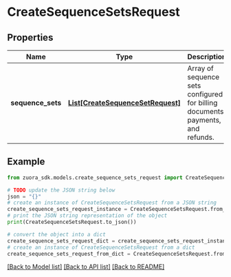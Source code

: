 # CreateSequenceSetsRequest



## Properties

Name | Type | Description | Notes
------------ | ------------- | ------------- | -------------
**sequence_sets** | [**List[CreateSequenceSetRequest]**](CreateSequenceSetRequest.md) | Array of sequence sets configured for billing documents, payments, and refunds. | [optional] 

## Example

```python
from zuora_sdk.models.create_sequence_sets_request import CreateSequenceSetsRequest

# TODO update the JSON string below
json = "{}"
# create an instance of CreateSequenceSetsRequest from a JSON string
create_sequence_sets_request_instance = CreateSequenceSetsRequest.from_json(json)
# print the JSON string representation of the object
print(CreateSequenceSetsRequest.to_json())

# convert the object into a dict
create_sequence_sets_request_dict = create_sequence_sets_request_instance.to_dict()
# create an instance of CreateSequenceSetsRequest from a dict
create_sequence_sets_request_from_dict = CreateSequenceSetsRequest.from_dict(create_sequence_sets_request_dict)
```
[[Back to Model list]](../README.md#documentation-for-models) [[Back to API list]](../README.md#documentation-for-api-endpoints) [[Back to README]](../README.md)


